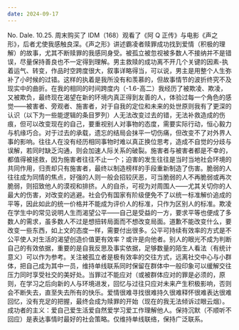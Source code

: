 ```yaml
---
date: 2024-09-17
---
```


No.
Dale.
10.25.
周末购买了 IDM（168）观看了《阿 Q 正传》与电影《声之形》，后者尤使我感触良深。《声之形》讲述霸凌者赎罪成功找到爱情（积极的理解）的故事，尤其不断赎罪的我感同身受。被孤立被忽视被多数人不接纳并不是错误，尽量保持善良也不一定得到理解。男主救赎的成功离不开几个关键的因素-执着运气、转变，作品时空跨度很大，叙事详略得当，可以说，男主是用整个人生弥补了小时候的过错。这样的执着是我所没有和羡慕的，但故事情节的波折终究不及现实中的曲折。在我的相同的时间跨度内（-1.6-高二）我经历了被欺凌、欺凌，又被欺负，最终现在渴望在新的环境内真正得到友善的人，体验过每一个角色的感觉——被害者、旁观者、施害者，对于自我的定位和未来的处世原则我有了更深的认识（以下为一些能逻辑的条目罗列）人无法改变过去的错，无法补救造成的伤痕，但可以改变现在的自己，要重视别人对事物的态度，需要实际行动，恒心毅力与机缘巧合。对于过去的承载，遗忘的结局会抹平一切伤痛，但改变不了对外界人事的影响。往往人在没有经历相同事物时难以真正换位思考，造成不自觉的分歧与误解，若同时缺乏沟通，则会加速人际关系的破裂。施害者与被害者都是不幸的，都值得被拯救，因为施害者往往不止一个；迫害的发生往往是当时当地社会环境的共同作用，归责却只有施害者，最终以制造榜样的手段重新制造了伤害。脆弱的人往往成为同情的焦点，好强的人则一般会招较厌恶，可当脆弱的人不再脆弱或再次脆弱，则招致他人的漠视和排挤。人的自杀，可视为对周围人——尤其关切你的人最大的伤害，对改变的逃避。社会仍有国家有阶级便免不了以统一标准解价追成的平等，因此如此的统一价格并不能成为评价人的标准，只作为区别人的标准。欺凌在学生中的常见说明人生而渴望公平——自己是受益的一方，要求平等也便成了多数人的需求，虽多数人不过是想扭转局面而不想改变局面。道歉不能改变什么，要改变一些东西，如上文的态度一样，需要付出很多。公平可持续有效率的方式是不公平使人对生活的渴望创造价值更有效率？或许是向他者。别人的眼光不成为判断自己的有效依据，重要的是自我反思及事实依据，足够数量的陌生人看法（有统计意义）可以作为参考。关注被孤立者是极有效率的交往方式，远离社交中心与小群体，把自己成为其中一员，维持单线联系同时保留在群体中一般印象可以缓解交往压力同时享受社交的美好处。当罪过不能应对（或被群体应对的罪是必须的，原则，在学习之后向新的人与环境进发，回忆与过往只应对未来产生积极影响，否则会不断失去，直至失去所有的快乐。爱情很难寻找很难持久很难释怀很难表达很难回忆，没有充足的把握，最终会成为赎罪的开始（现在的我无法倾诉过眼云烟）。成功者的主义：爱自己爱生活爱自然爱学习爱工作理解他人。保持沉默（不顺听不回应）是表达事情时最好的社会策略。仅维持单线联络，保持广泛联系。

